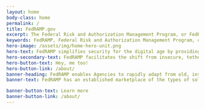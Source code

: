 ```yaml
---
layout: home
body-class: home
permalink: /
title: FedRAMP.gov
excerpt: The Federal Risk and Authorization Management Program, or FedRAMP, is a government-wide program that provides a standardized approach to security assessment
keywords: FedRAMP, Federal Risk and Authorization Management Program, cloud, cloud CIO, federal cloud computing, cloud computing service models, cloud service providers, CSP, FedRAMP compliant, FedRAMP In-Process, FedRAMP Ready, GSA, General Services Administration
hero-image: /assets/img/home-hero-unit.png
hero-text: FedRAMP simplifies security for the digital age by providing a standardized approach to security for the cloud. 
hero-secondary-text: FedRAMP facilitates the shift from insecure, tethered, tedious IT to secure, mobile, nimble, and quick IT. The FedRAMP Program Management Office (PMO) mission is to promote the adoption of secure cloud services across the Federal Government by providing a standardized approach to security and risk assessment.
hero-button-text: Hey, me too!
hero-button-link: /about/
banner-heading: FedRAMP enables Agencies to rapidly adapt from old, insecure legacy IT to mission-enabling, secure, and cost effective cloud-based IT.
banner-text: FedRAMP has an established marketplace of the types of solutions that Federal Agencies need. This market promotes reusability to save money and time for Agencies and industry. We're a program office funded to assist and provide guidance to Agencies in support of their move to modern, secure cloud technologies. 

banner-button-text: Learn more
banner-button-link: /about/
---
```

